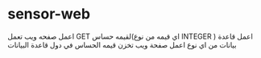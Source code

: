 # sensor-web
اعمل صفحه ويب تعمل GET لقيمه حساس(اي قيمه من نوع INTEGER )
اعمل قاعدة بيانات من اي نوع 
اعمل صفحة ويب تخزن قيمه الحساس في دول قاعدة البيانات
